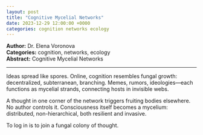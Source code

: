 ```yaml
---
layout: post
title: "Cognitive Mycelial Networks"
date: 2023-12-29 12:00:00 +0000
categories: cognition networks ecology
---
```


**Author:** Dr. Elena Voronova  
**Categories:** cognition, networks, ecology  
**Abstract:** Cognitive Mycelial Networks

---

Ideas spread like spores. Online, cognition resembles fungal growth: decentralized, subterranean, branching. Memes, rumors, ideologies—each functions as mycelial strands, connecting hosts in invisible webs.  

A thought in one corner of the network triggers fruiting bodies elsewhere. No author controls it. Consciousness itself becomes a mycelium: distributed, non-hierarchical, both resilient and invasive.  

To log in is to join a fungal colony of thought.
